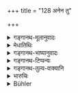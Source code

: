 +++
title = "128 अनेन तु"

+++

<details><summary>गङ्गानथ-मूलानुवादः</summary>

In ancient times Dakṣa Prajāpati himself made ‘appointed daughters’ in this same manner, for the purpose of multiplying his race.—(128)
</details>

<details><summary>मेधातिथिः</summary>

प्रजोत्पादनविधिज्ञः **प्रजापतिर् दक्षः** स एवोदाह्रियते । अर्थवादो ऽयं परकृतिर् नाम ॥ ९.१२८ ॥
</details>

<details><summary>गङ्गानथ-भाष्यानुवादः</summary>

Prajāpati Dakṣa, who was fully conversant with the law relating to the procreation of offspring, is here cited as an example.

This is a declamatory assertion of the nature of ‘*Parakṛti*.’ ‘Tradition’ of Practice.—(128)
</details>

<details><summary>गङ्गानथ-टिप्पन्यः</summary>

This verse is quoted in *Vyavahāra-Bālambhaṭṭī* (p. 654), and in
*Vīramitrodaya* (Vyavahāra 185a).
</details>

<details><summary>गङ्गानथ-तुल्य-वाक्यानि</summary>

**(verses 9.127-129, 9.132-133)  
**

See Comparative notes for [Verse 9.127].
</details>

<details><summary>भारुचिः</summary>

प्रजापतिर् हि प्रजाविधिज्ञः । यतः स एवोदाहृतः ॥ ९.१२८ ॥
</details>

<details><summary>Bühler</summary>

128	According to this rule Daksha, himself, lord of created beings, formerly made (all his female offspring) appointed daughters in order to multiply his race.
</details>
